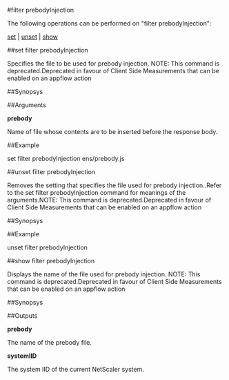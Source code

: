 #filter prebodyInjection

The following operations can be performed on "filter prebodyInjection":


[set](#set-filter-prebodyinjection) | [unset](#unset-filter-prebodyinjection) | [show](#show-filter-prebodyinjection)

##set filter prebodyInjection

Specifies the file to be used for prebody injection. NOTE: This command is deprecated.Deprecated in favour of Client Side Measurements that can be enabled on an appflow action


##Synopsys




##Arguments

<b>prebody</b>
Name of file whose contents are to be inserted before the response body.



##Example

set filter prebodyInjection ens/prebody.js

##unset filter prebodyInjection

Removes the setting that specifies the file used for prebody injection..Refer to the set filter prebodyInjection command for meanings of the arguments.NOTE: This command is deprecated.Deprecated in favour of Client Side Measurements that can be enabled on an appflow action


##Synopsys




##Example

unset filter prebodyInjection

##show filter prebodyInjection

Displays the name of the file used for prebody injection. NOTE: This command is deprecated.Deprecated in favour of Client Side Measurements that can be enabled on an appflow action


##Synopsys




##Outputs

<b>prebody</b>
The name of the prebody file.

<b>systemIID</b>
The system IID of the current NetScaler system.



